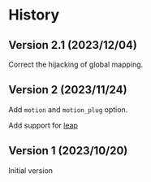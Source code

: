 History
=======

Version 2.1 (2023/12/04)
----------------------

Correct the hijacking of global mapping.


Version 2 (2023/11/24)
----------------------

Add `motion` and `motion_plug` option.

Add support for [leap](https://github.com/ggandor/leap.nvim)


Version 1 (2023/10/20)
----------------------

Initial version


